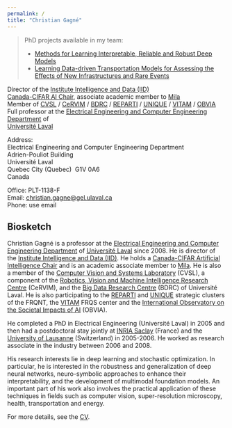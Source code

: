```yaml
---
permalink: /
title: "Christian Gagné"
---
```

> PhD projects available in my team:
> - [Methods for Learning Interpretable, Reliable and Robust Deep Models](https://www.projets-recherche.ulaval.ca/en/project?id=478332)
> - [Learning Data-driven Transportation Models for Assessing the Effects of New Infrastructures and Rare Events](https://www.projets-recherche.ulaval.ca/en/project?id=478335)

Director of the [Institute Intelligence and Data (IID)](https://iid.ulaval.ca/en/)  
[Canada-CIFAR AI Chair](https://cifar.ca/ai/canada-cifar-ai-chairs/), associate academic member to [Mila](https://mila.quebec/en/)  
Member of [CVSL](http://vision.gel.ulaval.ca/en/index.php) / [CeRVIM](https://cervim.ulaval.ca/?page_id=115&lang=en) / [BDRC](https://crdm.ulaval.ca) / [REPARTI](https://reparti.ulaval.ca/?page_id=115&lang=en) / [UNIQUE](https://www.unique.quebec/) / [VITAM](http://vitam.ulaval.ca/) / [OBVIA](https://observatoire-ia.ulaval.ca/en/)  
Full professor at the [Electrical Engineering and Computer Engineering Department](http://www.gelgif.ulaval.ca) of  
[Université Laval](https://www.ulaval.ca/en)  

Address:  
Electrical Engineering and Computer Engineering Department  
Adrien-Pouliot Building  
Université Laval  
Quebec City (Quebec)&nbsp;&nbsp;G1V 0A6  
Canada

Office: PLT-1138-F  
Email: [christian.gagne@gel.ulaval.ca](mailto:christian.gagne@gel.ulaval.ca)  
Phone: use email


## Biosketch

Christian Gagné is a professor at the [Electrical Engineering and Computer Engineering Department](https://www.gelgif.ulaval.ca) of [Université Laval](https://www.ulaval.ca/en) since 2008. He is director of the [Institute Intelligence and Data (IID)](https://iid.ulaval.ca/en/). He holds a [Canada-CIFAR Artificial Intelligence Chair](https://cifar.ca/ai/canada-cifar-ai-chairs/) and is an academic associate member to [Mila](https://mila.quebec/en). He is also a member of the [Computer Vision and Systems Laboratory](http://vision.gel.ulaval.ca/en/index.php) (CVSL), a component of the [Robotics, Vision and Machine Intelligence Research Centre](https://cervim.ulaval.ca/?page_id=115&lang=en) (CeRVIM), and the [Big Data Research Centre](https://crdm.ulaval.ca) (BDRC) of Université Laval. He is also participating to the [REPARTI](http://reparti.gel.ulaval.ca/en/index.php) and [UNIQUE](https://sites.google.com/view/unique-neuro-ai/abou) strategic clusters of the FRQNT, the [VITAM](http://vitam.ulaval.ca/) FRQS center and the [International Observatory on the Societal Impacts of AI](https://observatoire-ia.ulaval.ca/) (OBVIA).

He completed a PhD in Electrical Engineering (Université Laval) in 2005 and then had a postdoctoral stay jointly at [INRIA Saclay](https://www.inria.fr/en/centre/saclay) (France) and the [University of Lausanne](https://www.unil.ch/central/en/home.html) (Switzerland) in 2005-2006. He worked as research associate in the industry between 2006 and 2008.

His research interests lie in deep learning and stochastic optimization. In particular, he is interested in the robustness and generalization of deep neural networks, neuro-symbolic approaches to enhance their interpretability, and the development of multimodal foundation models. An important part of his work also involves the practical application of these techniques in fields such as computer vision, super-resolution microscopy, health, transportation and energy.

For more details, see the [CV](/english/files/cv-cgagne-en.pdf).
